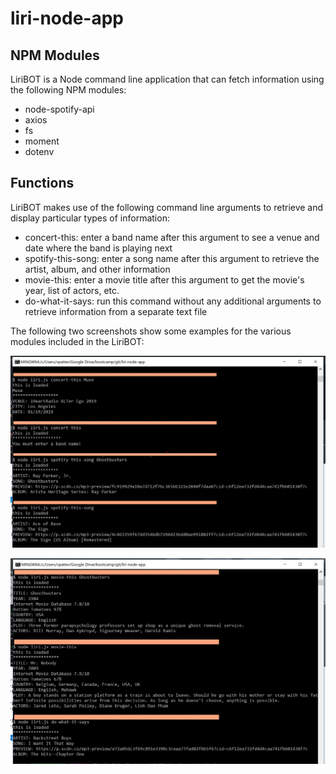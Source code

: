 # liri-node-app

## NPM Modules
LiriBOT is a Node command line application that can fetch information using the following NPM modules:
* node-spotify-api
* axios
* fs
* moment
* dotenv
  
## Functions
LiriBOT makes use of the following command line arguments to retrieve and display particular types of information:
* concert-this: enter a band name after this argument to see a venue and date where the band is playing next
* spotify-this-song: enter a song name after this argument to retrieve the artist, album, and other information
* movie-this: enter a movie title after this argument to get the movie's year, list of actors, etc.
* do-what-it-says: run this command without any additional arguments to retrieve information from a separate text file

The following two screenshots show some examples for the various modules included in the LiriBOT:

![Application Examples](/screenshot1.jpg?raw=true)

![Application Examples](/screenshot2.jpg?raw=true)
